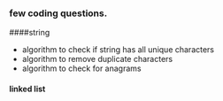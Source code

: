 ### few coding questions.
####string
- algorithm to check if string has all unique characters
- algorithm to remove duplicate characters
- algorithm to check for anagrams
#### linked list

